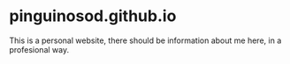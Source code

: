 # pinguinosod.github.io
This is a personal website, there should be information about me here, in a profesional way.
